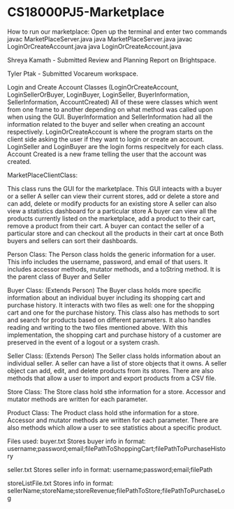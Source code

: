 # CS18000PJ5-Marketplace
How to run our marketplace: 
Open up the terminal and enter two commands 
javac MarketPlaceServer.java 
java MarketPlaceServer.java 
javac LoginOrCreateAccount.java
java LoginOrCreateAccount.java

Shreya Kamath - Submitted Review and Planning Report on Brightspace. 

Tyler Ptak - Submitted Vocareum workspace.


Login and Create Account Classes (LoginOrCreateAccount, LoginSellerOrBuyer, LoginBuyer, LoginSeller, 
BuyerInformation, SellerInformation, AccountCreated)
All of these were classes which went from one frame to another depending on what method was called upon when using the GUI. BuyerInformation and SellerInformation had all the information related to the buyer and seller when creating an account respectively. LoginOrCreateAccount is where the program starts on the client side asking the user if they want to login or create an account. LoginSeller and LoginBuyer are the login forms respecitvely for each class. Account Created is a new frame telling the user that the account was created.

MarketPlaceClientClass:

This class runs the GUI for the marketplace. This GUI inteacts with a buyer or a seller
A seller can view their current stores, add or delete a store and can add, delete or modify products
for an existing store
A seller can also view a statistics dashboard for a particular store
A buyer can view all the products currently listed on the marketplace, add a product to their cart,
remove a product from their cart.
A buyer can contact the seller of a particular store and can checkout all the products in their cart at once
Both buyers and sellers can sort their dashboards.

Person Class:
The Person class holds the generic information for a user. This info
includes the username, password, and email of that users. It includes 
accessor methods, mutator methods, and a toString method. It is the parent class 
of Buyer and Seller

Buyer Class: (Extends Person)
The Buyer class holds more specific information about an individual buyer including
its shopping cart and purchase history. It interacts with two files as well: one
for the shopping cart and one for the purchase history. This class also has methods 
to sort and search for products based on different parameters. It also handles
reading and writing to the two files mentioned above. With this implementation,
the shopping cart and purchase history of a customer are preserved in the event 
of a logout or a system crash. 

Seller Class: (Extends Person)
The Seller class holds information about an individual seller. A seller
can have a list of store objects that it owns. A seller object can add,
edit, and delete products from its stores. There are also methods that allow
a user to import and export products from a CSV file. 

Store Class:
The Store class hold sthe information for a store. Accessor and mutator
methods are written for each parameter.

Product Class:
The Product class hold sthe information for a store. Accessor and mutator
methods are written for each parameter. There are also methods which 
allow a user to see statistics about a specific product.

Files used:
buyer.txt
Stores buyer info in format:
username;password;email;filePathToShoppingCart;filePathToPurchaseHistory

seller.txt
Stores seller info in format:
username;password;email;filePath

storeListFile.txt
Stores info in format:
sellerName;storeName;storeRevenue;filePathToStore;filePathToPurchaseLog


